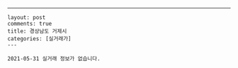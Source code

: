 ---
    layout: post
    comments: true
    title: 경상남도 거제시
    categories: [실거래가]
    ---

    2021-05-31 실거래 정보가 없습니다.

    